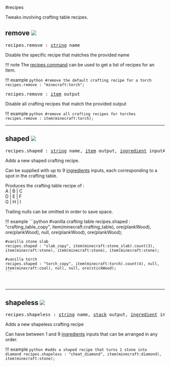 #recipes

Tweaks involving crafting table recipes.

## remove ![](/img/version_1.12.png)

<pre>recipes.remove : <a href="/arguments/string/">string</a> name</pre>

Disable the specific recipe that matches the provided name

!!! note
	The [recipes command](/commands/recipes/) can be used to get a list of recipes for an item.

!!! example
	```python
	#remove the default crafting recipe for a torch
	recipes.remove : "minecraft:torch";
	```
<br>

<pre>recipes.remove : <a href="/arguments/item/">item</a> output</pre>

Disable all crafting recipes that match the provided output

!!! example
	```python
	#remove all crafting recipes for torches
	recipes.remove : item(minecraft:torch);
	```
<br>

---
## shaped ![](/img/version_1.12.png)

<pre>recipes.shaped : <a href="/arguments/string/">string</a> name, <a href="/arguments/item/">item</a> output, <a href="/arguments/ingredient/">ingredient</a> inputA, <a href="/arguments/ingredient/">ingredient</a> inputB, <a href="/arguments/ingredient/">ingredient</a> inputC ...</pre>

Adds a new shaped crafting recipe.

Can be supplied with up to 9 [ingredients](/arguments/ingredient/) inputs, each corresponding to a spot in the crafting table. 

Produces the crafting table recipe of :  
A  |  B  |  C  
D  |  E  |  F  
G  |  H  |  I

Trailing nulls can be omitted in order to save space.

!!! example
	```python
	#vanilla crafting table
	recipes.shaped : "crafting_table_copy", item(minecraft:crafting_table), ore(plankWood), ore(plankWood), null, ore(plankWood), ore(plankWood);

	#vanilla stone slab
	recipes.shaped : "slab_copy", item(minecraft:stone_slab).count(3), item(minecraft:stone), item(minecraft:stone), item(minecraft:stone);

	#vanilla torch
	recipes.shaped : "torch_copy", item(minecraft:torch).count(4), null, item(minecraft:coal), null, null, ore(stickWood);
	```
<br>

---
## shapeless ![](/img/version_1.12.png)

<pre>recipes.shapeless : <a href="/arguments/string/">string</a> name, <a href="/arguments/stack/">stack</a> output, <a href="/arguments/ingredient/">ingredient</a> inputA, <a href="/arguments/ingredient/">ingredient</a> inputB, <a href="/arguments/ingredient/">ingredient</a> inputC ...</pre>

Adds a new shapeless crafting recipe

Can have between 1 and 9 [ingredients](/arguments/ingredient/) inputs that can be arranged in any order.

!!! example
	```python
	#adds a shaped recipe that turns 1 stone into diamond
	recipes.shapeless : "cheat_diamond", item(minecraft:diamond), item(minecraft:stone);
	```
